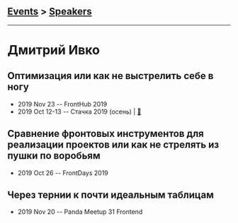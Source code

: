 ## [Events](../README.md) > [Speakers](../speakers.md)
---

# Дмитрий Ивко

## Оптимизация или как не выстрелить себе в ногу
- 2019 Nov 23 -- FrontHub 2019    
- 2019 Oct 12-13 -- Стачка 2019 (осень)  | [:notebook:](https://nastachku.ru/images/companies/1/archives_presentation/inno_2019/frontend/Ivko.pptx)  
## Сравнение фронтовых инструментов для реализации проектов или как не стрелять из пушки по воробьям
- 2019 Oct 26 -- FrontDays 2019    
## Через тернии к почти идеальным таблицам
- 2019 Nov 20 -- Panda Meetup 31 Frontend    
